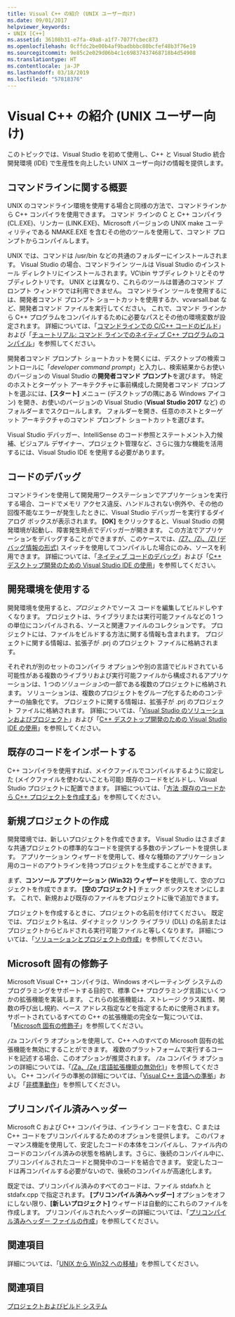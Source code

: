 ```yaml
---
title: Visual C++ の紹介 (UNIX ユーザー向け)
ms.date: 09/01/2017
helpviewer_keywords:
- UNIX [C++]
ms.assetid: 36108b31-e7fa-49a8-a1f7-7077fcbec873
ms.openlocfilehash: 0cffdc2be00b4af9badbbbc80bcfef48b3f76e19
ms.sourcegitcommit: 9e85c2e029d06b4c1c69837437468718b4d54908
ms.translationtype: HT
ms.contentlocale: ja-JP
ms.lasthandoff: 03/18/2019
ms.locfileid: "57818376"
---
```

# <a name="introduction-to-visual-c-for-unix-users"></a>Visual C++ の紹介 (UNIX ユーザー向け)

このトピックでは、Visual Studio を初めて使用し、C++ と Visual Studio 統合開発環境 (IDE) で生産性を向上したい UNIX ユーザー向けの情報を提供します。

## <a name="getting-started-on-the-command-line"></a>コマンドラインに関する概要

UNIX のコマンドライン環境を使用する場合と同様の方法で、コマンドラインから C++ コンパイラを使用できます。 コマンド ラインの C と C++ コンパイラ (CL.EXE)、リンカー (LINK.EXE)、Microsoft バージョンの UNIX make ユーティリティである NMAKE.EXE を含むその他のツールを使用して、コマンド プロンプトからコンパイルします。

UNIX では、コマンドは /usr/bin などの共通のフォルダーにインストールされます。 Visual Studio の場合、コマンドライン ツールは Visual Studio のインストール ディレクトリにインストールされます。VC\bin サブディレクトリとそのサブディレクトリです。 UNIX とは異なり、これらのツールは普通のコマンド プロンプト ウィンドウでは利用できません。 コマンドライン ツールを使用するには、開発者コマンド プロンプト ショートカットを使用するか、vcvarsall.bat など、開発者コマンド ファイルを実行してください。 これで、コマンド ラインから C++ プログラムをコンパイルするために必要なパスとその他の環境変数が設定されます。 詳細については、「[コマンドラインでの C/C++ コードのビルド](../build/building-on-the-command-line.md)」および「[チュートリアル: コマンド ラインでのネイティブ C++ プログラムのコンパイル](../build/walkthrough-compiling-a-native-cpp-program-on-the-command-line.md)」を参照してください。

開発者コマンド プロンプト ショートカットを開くには、デスクトップの検索コントロールに「*developer command prompt*」と入力し、検索結果からお使いのバージョンの Visual Studio の**開発者コマンド プロンプト**を選びます。 特定のホストとターゲット アーキテクチャに事前構成した開発者コマンド プロンプトを選ぶには、**[スタート]** メニュー (デスクトップの隅にある Windows アイコン) を開き、お使いのバージョンの Visual Studio (**Visual Studio 2017** など) のフォルダーまでスクロールします。 フォルダーを開き、任意のホストとターゲット アーキテクチャのコマンド プロンプト ショートカットを選びます。

Visual Studio デバッガー、IntelliSense のコード参照とステートメント入力候補、ビジュアル デザイナー、プロジェクト管理など、さらに強力な機能を活用するには、Visual Studio IDE を使用する必要があります。

## <a name="debugging-your-code"></a>コードのデバッグ

コマンドラインを使用して開発用ワークステーションでアプリケーションを実行する場合、コードでメモリ アクセス違反、ハンドルされない例外や、その他の回復不能なエラーが発生したときに、Visual Studio デバッガーを実行するダイアログ ボックスが表示されます。 **[OK]** をクリックすると、Visual Studio の開発環境が起動し、障害発生時点でデバッガーが開きます。 この方法でアプリケーションをデバッグすることができますが、このケースでは、[/Z7、/Zi、/ZI (デバッグ情報の形式)](../build/reference/z7-zi-zi-debug-information-format.md) スイッチを使用してコンパイルした場合にのみ、ソースを利用できます。 詳細については、「[ネイティブ コードのデバッグ](/visualstudio/debugger/debugging-native-code)」および「[C++ デスクトップ開発のための Visual Studio IDE の使用](../ide/using-the-visual-studio-ide-for-cpp-desktop-development.md)」を参照してください。

## <a name="using-the-development-environment"></a>開発環境を使用する

開発環境を使用すると、*プロジェクト*でソース コードを編集してビルドしやすくなります。 プロジェクトは、ライブラリまたは実行可能ファイルなどの 1 つの単位にコンパイルされる、ソースと関連ファイルのコレクションです。 プロジェクトには、ファイルをビルドする方法に関する情報も含まれます。 プロジェクトに関する情報は、拡張子が .prj のプロジェクト ファイルに格納されます。

それぞれが別のセットのコンパイラ オプションや別の言語でビルドされている可能性がある複数のライブラリおよび実行可能ファイルから構成されるアプリケーションは、1 つの*ソリューション*の一部である複数のプロジェクトに格納されます。 ソリューションは、複数のプロジェクトをグループ化するためのコンテナーの抽象化です。 プロジェクトに関する情報は、拡張子が .prj のプロジェクト ファイルに格納されます。 詳細については、「[Visual Studio のソリューションおよびプロジェクト](/visualstudio/ide/solutions-and-projects-in-visual-studio)」および「[C++ デスクトップ開発のための Visual Studio IDE の使用](../ide/using-the-visual-studio-ide-for-cpp-desktop-development.md)」を参照してください。

## <a name="importing-your-existing-code"></a>既存のコードをインポートする

C++ コンパイラを使用すれば、メイクファイルでコンパイルするように設定した (メイクファイルを使わないことも可能) 既存のコードをビルドし、Visual Studio プロジェクトに配置できます。 詳細については、「[方法 :既存のコードから C++ プロジェクトを作成する](../build/how-to-create-a-cpp-project-from-existing-code.md)」を参照してください。

## <a name="creating-a-new-project"></a>新規プロジェクトの作成

開発環境では、新しいプロジェクトを作成できます。 Visual Studio はさまざまな共通プロジェクトの標準的なコードを提供する多数のテンプレートを提供します。 アプリケーション ウィザードを使用して、様々な種類のアプリケーション用のコードのアウトラインを持つプロジェクトを生成することができます。

まず、**コンソール アプリケーション (Win32) ウィザード**を使用して、空のプロジェクトを作成できます。 **[空のプロジェクト]** チェック ボックスをオンにします。 これで、新規および既存のファイルをプロジェクトに後で追加できます。

プロジェクトを作成するときに、プロジェクトの名前を付けてください。 既定では、プロジェクト名は、ダイナミック リンク ライブラリ (DLL) の名前またはプロジェクトからビルドされる実行可能ファイルと等しくなります。 詳細については、「[ソリューションとプロジェクトの作成](/visualstudio/ide/creating-solutions-and-projects)」を参照してください。

## <a name="microsoft-specific-modifiers"></a>Microsoft 固有の修飾子

Microsoft Visual C++ コンパイラは、Windows オペレーティング システムのプログラミングをサポートする目的で、標準 C++ プログラミング言語にいくつかの拡張機能を実装します。 これらの拡張機能は、ストレージ クラス属性、関数の呼び出し規約、ベース アドレス指定などを指定するために使用されます。 サポートされているすべての C++ の拡張機能の完全な一覧については、「[Microsoft 固有の修飾子](../cpp/microsoft-specific-modifiers.md)」を参照してください。


  `/Za` コンパイラ オプションを使用して、C++ へのすべての Microsoft 固有の拡張機能を無効にすることができます。 複数のプラットフォームで実行するコードを記述する場合、このオプションが推奨されます。 `/Za` コンパイラ オプションの詳細については、「[/Za、/Ze (言語拡張機能の無効化)](../build/reference/za-ze-disable-language-extensions.md)」を参照してください。 C++ コンパイラの準拠の詳細については、「[Visual C++ 言語への準拠](../visual-cpp-language-conformance.md)」および「[非標準動作](../cpp/nonstandard-behavior.md)」を参照してください。

## <a name="precompiled-headers"></a>プリコンパイル済みヘッダー

Microsoft C および C++ コンパイラは、インライン コードを含む、C または C++ コードをプリコンパイルするためのオプションを提供します。 このパフォーマンス機能を使用して、安定したコードの本体をコンパイルし、ファイル内のコードのコンパイル済みの状態を格納します。さらに、後続のコンパイル中に、プリコンパイルされたコードと開発中のコードを結合できます。 安定したコードは再コンパイルする必要がないので、後続のコンパイルが高速化します。

既定では、プリコンパイル済みのすべてのコードは、ファイル stdafx.h と stdafx.cpp で指定されます。 **[プリコンパイル済みヘッダー]** オプションをオフにしない限り、**[新しいプロジェクト]** ウィザードは自動的にこれらのファイルを作成します。 プリコンパイルされたヘッダーの詳細については、「[プリコンパイル済みヘッダー ファイルの作成](../build/creating-precompiled-header-files.md)」を参照してください。

## <a name="related-sections"></a>関連項目

詳細については、「[UNIX から Win32 への移植](../porting/porting-from-unix-to-win32.md)」を参照してください。

## <a name="see-also"></a>関連項目

[プロジェクトおよびビルド システム](../build/projects-and-build-systems-cpp.md)
